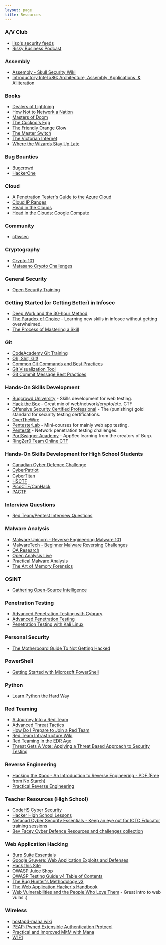 ```yaml
---
layout: page
title: Resources
---
```


### A/V Club

* [liso's security feeds](http://feedly.com/liso/Security)
* [Risky Business Podcast](https://risky.biz)

### Assembly

* [Assembly - Skull Security Wiki](https://wiki.skullsecurity.org/Assembly)
* [Introductory Intel x86: Architecture, Assembly, Applications, & Alliteration](http://www.opensecuritytraining.info/IntroX86.html)

### Books

* [Dealers of Lightning](https://www.amazon.ca/Dealers-Lightning-Xerox-PARC-Computer/dp/0887309895/)
* [How Not to Network a Nation](https://www.amazon.com/How-Not-Network-Nation-Information/dp/0262034182)
* [Masters of Doom](https://www.amazon.ca/Masters-Doom-Created-Transformed-Culture/dp/0812972155/)
* [The Cuckoo's Egg](https://www.amazon.ca/Cuckoos-Egg-Tracking-Computer-Espionage/dp/1416507787/)
* [The Friendly Orange Glow](https://www.amazon.ca/dp/1101871555/)
* [The Master Switch](https://www.amazon.com/Master-Switch-Rise-Information-Empires/dp/0307390993)
* [The Victorian Internet](https://www.amazon.ca/Victorian-Internet-Remarkable-Nineteenth-line/dp/162040592X/)
* [Where the Wizards Stay Up Late](https://www.amazon.ca/Where-Wizards-Stay-Up-Late/dp/0684832674/)

### Bug Bounties

* [Bugcrowd](https://bugcrowd.com)
* [HackerOne](https://hackerone.com)

### Cloud

* [A Penetration Tester's Guide to the Azure Cloud](https://labs.mwrinfosecurity.com/assets/BlogFiles/mwri-a-penetration-testers-guide-to-the-azure-cloud-v1.2.pdf)
* [Cloud IP Ranges](https://github.com/chrismaddalena/UsefulScripts/blob/master/UpdateCloudIPs.py)
* [Head in the Clouds](https://posts.specterops.io/head-in-the-clouds-bd038bb69e48?gi=68d956a73787)
* [Head in the Clouds: Google Compute](https://posts.specterops.io/clouds-google-compute-cheatsheet-c063316d0c2b?gi=28680c942a96)

### Community

* [c0wsec](https://www.c0wsec.ca)

### Cryptography

* [Crypto 101](https://www.crypto101.io/)
* [Matasano Crypto Challenges](http://cryptopals.com/)

### General Security

* [Open Security Training](http://opensecuritytraining.info/Training.html)

### Getting Started (or Getting Better) in Infosec

* [Deep Work and the 30-hour Method](https://azeria-labs.com/the-importance-of-deep-work-the-30-hour-method-for-learning-a-new-skill/)
* [The Paradox of Choice](https://azeria-labs.com/paradox-of-choice/) - Learning new skills in infosec without getting overwhelmed.
* [The Process of Mastering a Skill](https://azeria-labs.com/the-process-of-mastering-a-skill/)

### Git

* [CodeAcademy Git Training](https://www.codecademy.com/learn/learn-git)
* [Oh, Shit, Git!](http://ohshitgit.com/)
* [Common Git Commands and Best Practices](https://medium.freecodecamp.org/git-cheat-sheet-and-best-practices-c6ce5321f52)
* [Git Visualization Tool](https://git-school.github.io/visualizing-git/#free)
* [Git Commit Message Best Practices](https://chris.beams.io/posts/git-commit/)

### Hands-On Skills Development

* [Bugcrowd University](https://www.bugcrowd.com/university/) - Skills development for web testing.
* [Hack the Box](https://hackthebox.eu) - Great mix of web/network/crypto/etc. CTF
* [Offensive Security Certified Professional](https://www.offensive-security.com/information-security-certifications/oscp-offensive-security-certified-professional/) - The (punishing) gold standard for security testing certifications.
* [OverTheWire](https://overthewire.org/wargames/)
* [PentesterLab](https://www.pentesterlab.com) - Mini-courses for mainly web app testing.
* [Pentestit](https://lab.pentestit.ru) - Network penetration testing challenges.
* [PortSwigger Academy](https://portswigger.net/web-security) - AppSec learning from the creators of Burp.
* [RingZer0 Team Online CTF](https://ringzer0team.com/)

### Hands-On Skills Development for High School Students

* [Canadian Cyber Defence Challenge](https://www.cyberdefencechallenge.ca/)
* [CyberPatriot](https://www.uscyberpatriot.org/)
* [CyberTitan](https://www.cybertitan.ca/index.php/about/what-is-cybertitan/)
* [HSCTF](https://hsctf.com/)
* [PicoCTF/CanHack](https://picoctf.com/)
* [PACTF](https://2019.pactf.com/)

### Interview Questions

* [Red Team/Pentest Interview Questions](https://github.com/WebBreacher/offensiveinterview)

### Malware Analysis

* [Malware Unicorn - Reverse Engineering Malware 101](https://securedorg.github.io/RE101/)
* [MalwareTech - Beginner Malware Reversing Challenges](https://www.malwaretech.com/beginner-malware-reversing-challenges)
* [OA Research](https://oalabs.openanalysis.net/tag/research/)
* [Open Analysis Live](https://www.youtube.com/channel/UC--DwaiMV-jtO-6EvmKOnqg)
* [Practical Malware Analysis](https://www.amazon.ca/Practical-Malware-Analysis-Hands-Dissecting/dp/1593272901/)
* [The Art of Memory Forensics](https://www.amazon.ca/Art-Memory-Forensics-Detecting-Malware/dp/1118825098)

### OSINT

* [Gathering Open-Source Intelligence](https://posts.specterops.io/gathering-open-source-intelligence-bee58de48e05)

### Penetration Testing

* [Advanced Penetration Testing with Cybrary](https://www.cybrary.it/course/advanced-penetration-testing/)
* [Advanced Penetration Testing](https://www.cybrary.it/course/advanced-penetration-testing/)
* [Penetration Testing with Kali Linux](https://www.offensive-security.com/information-security-training/penetration-testing-training-kali-linux/)

### Personal Security

* [The Motherboard Guide To Not Getting Hacked](https://motherboard.vice.com/en_us/article/d3devm/motherboard-guide-to-not-getting-hacked-online-safety-guide)

### PowerShell

* [Getting Started with Microsoft PowerShell](https://mva.microsoft.com/en-US/training-courses/getting-started-with-microsoft-powershell-8276?l=r54IrOWy_2304984382)

### Python

* [Learn Python the Hard Way](https://www.learnpythonthehardway.com)

### Red Teaming

* [A Journey Into a Red Team](https://ringzer0team.com/d/A-Journey-Into-a-RedTeam-2018.pdf)
* [Advanced Threat Tactics](https://www.youtube.com/playlist?list=PL9HO6M_MU2nf8Fa5bVefBW-9bg5Rx94_c)
* [How Do I Prepare to Join a Red Team](https://medium.com/@redteamwrangler/how-do-i-prepare-to-join-a-red-team-d74ffb5fdbe6)
* [Red Team Infrastructure Wiki](https://github.com/bluscreenofjeff/Red-Team-Infrastructure-Wiki)
* [Red Teaming in the EDR Age](https://www.youtube.com/watch?v=l8nkXCOYQC4)
* [Threat Gets A Vote: Applying a Threat Based Approach to Security Testing](http://threatexpress.com/2018/06/threat-gets-a-vote-applying-a-threat-based-approach-to-security-testing/)

### Reverse Engineering

* [Hacking the Xbox - An Introduction to Reverse Engineering - PDF (Free from No Starch)](https://bunniefoo.com/nostarch/HackingTheXbox_Free.pdf)
* [Practical Reverse Engineering](https://www.amazon.ca/Practical-Reverse-Engineering-Reversing-Obfuscation/dp/1118787315)

### Teacher Resources (High School)

* [CodeHS Cyber Security](https://codehs.com/info/curriculum/cybersecurity)
* [Hacker High School Lessons](http://www.hackerhighschool.org/lessons.html)
* [Netacad Cyber Security Essentials - Keep an eye out for ICTC Educator training sessions](https://www.netacad.com/courses/security/cybersecurity-essentials)
* [Bev Facey Cyber Defence Resources and challenges collection](https://www.faceycomputers.com/challenges.html)

### Web Application Hacking

* [Burp Suite Essentials](https://www.packtpub.com/hardware-and-creative/burp-suite-essentials)
* [Google Gruyere: Web Application Exploits and Defenses](https://google-gruyere.appspot.com/)
* [Hack this Site](https://www.hackthissite.org/)
* [OWASP Juice Shop](https://www.owasp.org/index.php/OWASP_Juice_Shop_Project)
* [OWASP Testing Guide v4 Table of Contents](https://www.owasp.org/index.php/OWASP_Testing_Guide_v4_Table_of_Contents)
* [The Bug Hunter's Methodology v3](https://www.youtube.com/watch?v=Qw1nNPiH_Go)
* [The Web Application Hacker's Handbook](https://www.amazon.ca/Web-Application-Hackers-Handbook-Exploiting/dp/1118026470)
* [Web Vulnerabilities and the People Who Love Them](https://tomnomnom.com/talks/webvulns.pdf) - Great intro to web vulns :)

### Wireless

* [hostapd-mana wiki](https://github.com/sensepost/hostapd-mana/wiki)
* [PEAP: Pwned Extensible Authentication Protocol](http://www.willhackforsushi.com/presentations/PEAP_Shmoocon2008_Wright_Antoniewicz.pdf)
* [Practical and Improved MitM with Mana](https://www.youtube.com/watch?v=eYsGyvGxlpI)
* [W1F1](https://w1f1.net)
